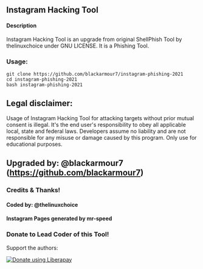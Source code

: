 ## Instagram Hacking Tool

#### Description
Instagram Hacking Tool is an upgrade from original ShellPhish Tool by thelinuxchoice under GNU LICENSE. It is a Phishing Tool. 

### Usage:
```
git clone https://github.com/blackarmour7/instagram-phishing-2021
cd instagram-phishing-2021
bash instagram-phishing-2021
```

## Legal disclaimer:
Usage of Instagram Hacking Tool for attacking targets without prior mutual consent is illegal. It's the end user's responsibility to obey all applicable local, state and federal laws. Developers assume no liability and are not responsible for any misuse or damage caused by this program. Only use for educational purposes.



## Upgraded by: @blackarmour7 (https://github.com/blackarmour7)

### Credits & Thanks!
#### Coded by: @thelinuxchoice
#### Instagram Pages generated by mr-speed

### Donate to Lead Coder of this Tool!
Support the authors:

<noscript><a href="https://liberapay.com/thelinuxchoice/donate"><img alt="Donate using Liberapay" src="https://liberapay.com/assets/widgets/donate.svg"></a></noscript>
